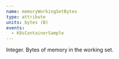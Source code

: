 ```yaml
---
name: memoryWorkingSetBytes
type: attribute
units: bytes (B)
events:
  - K8sContainerSample
---
```


Integer. Bytes of memory in the working set.